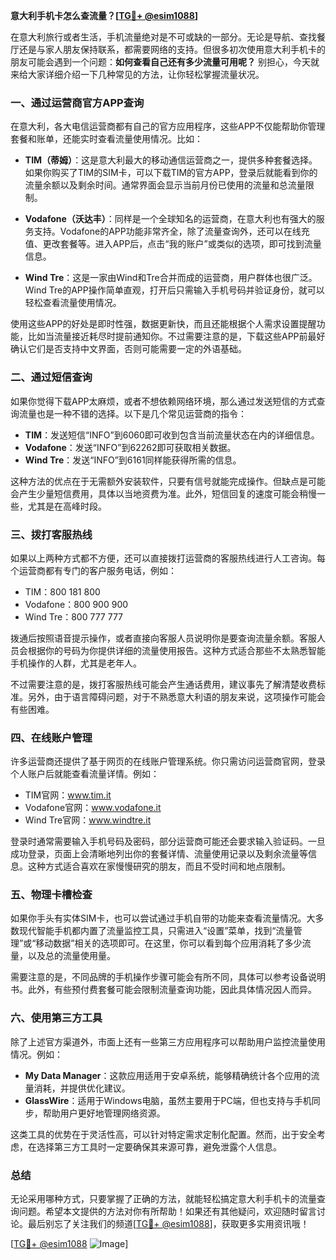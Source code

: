 **意大利手机卡怎么查流量？[[TG💪+ @esim1088](https://t.me/s/esim1088)]**

在意大利旅行或者生活，手机流量绝对是不可或缺的一部分。无论是导航、查找餐厅还是与家人朋友保持联系，都需要网络的支持。但很多初次使用意大利手机卡的朋友可能会遇到一个问题：**如何查看自己还有多少流量可用呢？** 别担心，今天就来给大家详细介绍一下几种常见的方法，让你轻松掌握流量状况。

### **一、通过运营商官方APP查询**

在意大利，各大电信运营商都有自己的官方应用程序，这些APP不仅能帮助你管理套餐和账单，还能实时查看流量使用情况。比如：

- **TIM（蒂姆）**：这是意大利最大的移动通信运营商之一，提供多种套餐选择。如果你购买了TIM的SIM卡，可以下载TIM的官方APP，登录后就能看到你的流量余额以及剩余时间。通常界面会显示当前月份已使用的流量和总流量限制。
  
- **Vodafone（沃达丰）**：同样是一个全球知名的运营商，在意大利也有强大的服务支持。Vodafone的APP功能非常齐全，除了流量查询外，还可以在线充值、更改套餐等。进入APP后，点击“我的账户”或类似的选项，即可找到流量信息。

- **Wind Tre**：这是一家由Wind和Tre合并而成的运营商，用户群体也很广泛。Wind Tre的APP操作简单直观，打开后只需输入手机号码并验证身份，就可以轻松查看流量使用情况。

使用这些APP的好处是即时性强，数据更新快，而且还能根据个人需求设置提醒功能，比如当流量接近耗尽时提前通知你。不过需要注意的是，下载这些APP前最好确认它们是否支持中文界面，否则可能需要一定的外语基础。

### **二、通过短信查询**

如果你觉得下载APP太麻烦，或者不想依赖网络环境，那么通过发送短信的方式查询流量也是一种不错的选择。以下是几个常见运营商的指令：

- **TIM**：发送短信“INFO”到6060即可收到包含当前流量状态在内的详细信息。
- **Vodafone**：发送“INFO”到62262即可获取相关数据。
- **Wind Tre**：发送“INFO”到6161同样能获得所需的信息。

这种方法的优点在于无需额外安装软件，只要有信号就能完成操作。但缺点是可能会产生少量短信费用，具体以当地资费为准。此外，短信回复的速度可能会稍慢一些，尤其是在高峰时段。

### **三、拨打客服热线**

如果以上两种方式都不方便，还可以直接拨打运营商的客服热线进行人工咨询。每个运营商都有专门的客户服务电话，例如：

- TIM：800 181 800
- Vodafone：800 900 900
- Wind Tre：800 777 777

拨通后按照语音提示操作，或者直接向客服人员说明你是要查询流量余额。客服人员会根据你的号码为你提供详细的流量使用报告。这种方式适合那些不太熟悉智能手机操作的人群，尤其是老年人。

不过需要注意的是，拨打客服热线可能会产生通话费用，建议事先了解清楚收费标准。另外，由于语言障碍问题，对于不熟悉意大利语的朋友来说，这项操作可能会有些困难。

### **四、在线账户管理**

许多运营商还提供了基于网页的在线账户管理系统。你只需访问运营商官网，登录个人账户后就能查看流量详情。例如：

- TIM官网：www.tim.it
- Vodafone官网：www.vodafone.it
- Wind Tre官网：www.windtre.it

登录时通常需要输入手机号码及密码，部分运营商可能还会要求输入验证码。一旦成功登录，页面上会清晰地列出你的套餐详情、流量使用记录以及剩余流量等信息。这种方式适合喜欢在家慢慢研究的朋友，而且不受时间和地点限制。

### **五、物理卡槽检查**

如果你手头有实体SIM卡，也可以尝试通过手机自带的功能来查看流量情况。大多数现代智能手机都内置了流量监控工具，只需进入“设置”菜单，找到“流量管理”或“移动数据”相关的选项即可。在这里，你可以看到每个应用消耗了多少流量，以及总的流量使用量。

需要注意的是，不同品牌的手机操作步骤可能会有所不同，具体可以参考设备说明书。此外，有些预付费套餐可能会限制流量查询功能，因此具体情况因人而异。

### **六、使用第三方工具**

除了上述官方渠道外，市面上还有一些第三方应用程序可以帮助用户监控流量使用情况。例如：

- **My Data Manager**：这款应用适用于安卓系统，能够精确统计各个应用的流量消耗，并提供优化建议。
- **GlassWire**：适用于Windows电脑，虽然主要用于PC端，但也支持与手机同步，帮助用户更好地管理网络资源。

这类工具的优势在于灵活性高，可以针对特定需求定制化配置。然而，出于安全考虑，在选择第三方工具时一定要确保其来源可靠，避免泄露个人信息。

### **总结**

无论采用哪种方式，只要掌握了正确的方法，就能轻松搞定意大利手机卡的流量查询问题。希望本文提供的方法对你有所帮助！如果还有其他疑问，欢迎随时留言讨论。最后别忘了关注我们的频道[[TG💪+ @esim1088](https://t.me/s/esim1088)]，获取更多实用资讯哦！

[[TG💪+ @esim1088](https://t.me/s/esim1088) ![Image](https://i.postimg.cc/4NQfJmqS/Snipaste-2025-05-13-00-14-12.png)]